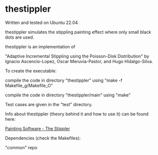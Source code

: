 # thestippler

Written and tested on Ubuntu 22.04.

thestippler simulates the stippling painting effect where only small black dots are used.

thestippler is an implementation of

"Adaptive Incremental Stippling using the Poisson-Disk Distribution" by Ignacio Ascencio-Lopez, Oscar Meruvia-Pastor, and Hugo Hidalgo-Silva.

To create the executable:

compile the code in directory "thestippler" using "make -f Makefile_g/Makefile_O"

compile the code in directory "thestippler/main" using "make"

Test cases are given in the "test" directory.

Info about thestippler (theory behind it and how to use it) can be found here:

[Painting Software - The Stippler](https://3dstereophoto.blogspot.com/2019/04/painting-software-stippler.html)

Dependencies (check the Makefiles):

"common" repo
